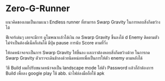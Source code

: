 # Zero-G-Runner
เเนวคิดของเกมเป็นเกมเเนว Endless runner ที่สามารถ Swarp Gravity ในการหลบสิ่งกีดขว้างได้

ฟีเจอร์เด่นๆ เลยจะมีการ ดูโฆษณาเเล้วได้เงิน กด Swarp Gravity ขึ้นลงได้ d Enemy ติดตามตัว ไม่จำเป็นต้องมีเน็ตก็เล่นได้ มีปุ่ม pause การนับ Score ตามที่วิ่ง

ให้กดหน้าจอจะเป็นการ Swarp Gravity ให้ขึ้นลง เเละเราต้องหลบสิ่งกีดขว้างด้วย ในการกด Swarp Gravity ตัวเราจะเดินช้าลงด้วยนิดหน่อยเพื่อเป็นการให้ตัว enemy ตามหลังได้

วิธี Build ผมก็ปรับขนาดหน้าจอเป็น landscape mode ใส่ตัว Password เเล้วก็ถ้าต้องการ Build เพื่อลง google play ใช้ abb. นำไฟล์ลงมือถือใช้ apk
